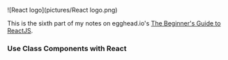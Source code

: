![React logo](pictures/React logo.png)

This is the sixth part of my notes on egghead.io's [The Beginner's Guide to ReactJS](https://egghead.io/courses/the-beginner-s-guide-to-reactjs).

### Use Class Components with React

